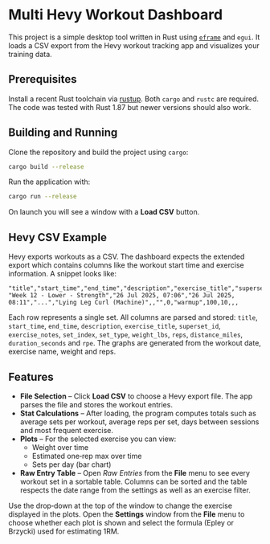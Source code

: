 # Multi Hevy Workout Dashboard

This project is a simple desktop tool written in Rust using [`eframe`](https://crates.io/crates/eframe) and `egui`. It loads a CSV export from the Hevy workout tracking app and visualizes your training data.

## Prerequisites

Install a recent Rust toolchain via [rustup](https://rustup.rs). Both `cargo` and `rustc` are required. The code was tested with Rust 1.87 but newer versions should also work.

## Building and Running

Clone the repository and build the project using `cargo`:

```bash
cargo build --release
```

Run the application with:

```bash
cargo run --release
```

On launch you will see a window with a **Load CSV** button.

## Hevy CSV Example

Hevy exports workouts as a CSV. The dashboard expects the extended export which
contains columns like the workout start time and exercise information. A snippet
looks like:

```csv
"title","start_time","end_time","description","exercise_title","superset_id","exercise_notes","set_index","set_type","weight_lbs","reps","distance_miles","duration_seconds","rpe"
"Week 12 - Lower - Strength","26 Jul 2025, 07:06","26 Jul 2025, 08:11","...","Lying Leg Curl (Machine)",,"",0,"warmup",100,10,,,
```

Each row represents a single set. All columns are parsed and stored:
`title`, `start_time`, `end_time`, `description`, `exercise_title`, `superset_id`,
`exercise_notes`, `set_index`, `set_type`, `weight_lbs`, `reps`,
`distance_miles`, `duration_seconds` and `rpe`. The graphs are generated from
the workout date, exercise name, weight and reps.

## Features

* **File Selection** – Click **Load CSV** to choose a Hevy export file. The app parses the file and stores the workout entries.
* **Stat Calculations** – After loading, the program computes totals such as average sets per workout, average reps per set, days between sessions and most frequent exercise.
* **Plots** – For the selected exercise you can view:
  * Weight over time
  * Estimated one‑rep max over time
  * Sets per day (bar chart)
* **Raw Entry Table** – Open *Raw Entries* from the **File** menu to see every
  workout set in a sortable table. Columns can be sorted and the table respects
  the date range from the settings as well as an exercise filter.

Use the drop‑down at the top of the window to change the exercise displayed in the plots. Open the **Settings** window from the **File** menu to choose whether each plot is shown and select the formula (Epley or Brzycki) used for estimating 1RM.
